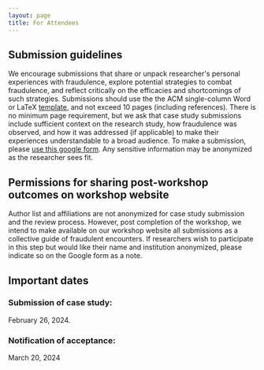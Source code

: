 ```yaml
---
layout: page
title: For Attendees
---
```

## Submission guidelines
We encourage submissions that share or unpack researcher's personal experiences with fraudulence, explore potential strategies to combat fraudulence, and reflect critically on
the efficacies and shortcomings of such strategies. Submissions should use the the ACM single-column Word or LaTeX [template](https://chi2024.acm.org/submission-guides/chi-publication-formats/), and not exceed 10 pages (including references). There is no minimum page requirement, but we ask that case study submissions include sufficient context on the research study, how fraudulence was observed, and how it was addressed (if applicable) to make their experiences understandable to a broad audience. To make a submission, please [use this google form](https://forms.gle/u2egyAo4wjZMNS6QA). Any sensitive information may be anonymized as the researcher sees fit.

## Permissions for sharing post-workshop outcomes on workshop website
Author list and affiliations are not anonymized for case study submission and the review process. However, post completion of the workshop, we intend to make available on our workshop website all submissions as a collective guide of fraudulent encounters. If researchers wish to participate in this step but would like their name and institution anonymized, please indicate so on the Google form as a note.

## Important dates
### Submission of case study: 
February 26, 2024. 
### Notification of acceptance: 
March 20, 2024

